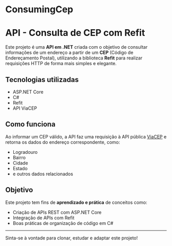 # ConsumingCep

# API - Consulta de CEP com Refit

Este projeto é uma **API em .NET** criada com o objetivo de consultar informações de um endereço a partir de um **CEP** (Código de Endereçamento Postal), utilizando a biblioteca **Refit** para realizar requisições HTTP de forma mais simples e elegante.

## Tecnologias utilizadas

- ASP.NET Core
- C#
- Refit
- API ViaCEP

## Como funciona

Ao informar um CEP válido, a API faz uma requisição à API pública [ViaCEP](https://viacep.com.br/) e retorna os dados do endereço correspondente, como:

- Logradouro
- Bairro
- Cidade
- Estado
- e outros dados relacionados

## Objetivo

Este projeto tem fins de **aprendizado e prática** de conceitos como:
- Criação de APIs REST com ASP.NET Core
- Integração de APIs com Refit
- Boas práticas de organização de código em C#

---

Sinta-se à vontade para clonar, estudar e adaptar este projeto!
